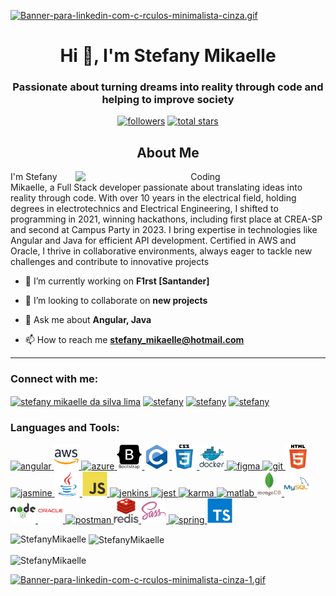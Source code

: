 [![Banner-para-linkedin-com-c-rculos-minimalista-cinza.gif](https://i.postimg.cc/mgGbL4Lr/Banner-para-linkedin-com-c-rculos-minimalista-cinza.gif)](https://postimg.cc/4mBCPrhC)

<h1 align="center" >Hi 👋, I'm Stefany Mikaelle</h1>
<h3 align="center">Passionate about turning dreams into reality through code and helping to improve society</h3>

<p align="center">
      <a href="https://github.com/StefanyMikaelle?tab=followers">
         <img alt="followers" title="Follow me on Github" src="https://custom-icon-badges.demolab.com/github/followers/StefanyMikaelle?color=236ad3&labelColor=1155ba&style=for-the-badge&logo=person-add&label=Follow&logoColor=white"/></a>
      <a href="https://github.com/StefanyMikaelle?tab=repositories&sort=stargazers">
         <img alt="total stars" title="Total stars on GitHub" src="https://custom-icon-badges.demolab.com/github/stars/StefanyMikaelle?color=55960c&style=for-the-badge&labelColor=488207&logo=star"/></a>
</p>


<h2 align="center">About Me</h2>

<div align="center">
  <img align="right" alt="Coding" width="400" src="https://i.postimg.cc/JzzGVJRq/Dia-do-programador-simples-com-c-digos-preto-e-azul-Post-para-instagram.gif">
  <p  align="left">
  I'm Stefany Mikaelle, a Full Stack developer passionate about translating ideas into reality through code. With over 10 years in the electrical field, holding degrees in electrotechnics and Electrical Engineering, I shifted to programming in 2021, winning hackathons, including first place at CREA-SP and second at Campus Party in 2023. I bring expertise in technologies like Angular and Java for efficient API development. Certified in AWS and Oracle, I thrive in collaborative environments, always eager to tackle new challenges and contribute to innovative projects
  </p>
</div>

- 🔭 I’m currently working on **F1rst [Santander]**

- 👯 I’m looking to collaborate on **new projects**

- 💬 Ask me about **Angular, Java**

- 📫 How to reach me **stefany_mikaelle@hotmail.com**

<hr>

<h3 align="left">Connect with me:</h3>
<p align="left">
<a href="https://www.linkedin.com/in/stefany-mikaelle-da-silva-lima-b71560120/" target="blank"><img align="center" src="https://raw.githubusercontent.com/rahuldkjain/github-profile-readme-generator/master/src/images/icons/Social/linked-in-alt.svg" alt="stefany mikaelle da silva lima" height="30" width="40" /></a>
<a href="https://www.instagram.com/stefany_engenheira_dev/" target="blank"><img align="center" src="https://raw.githubusercontent.com/rahuldkjain/github-profile-readme-generator/master/src/images/icons/Social/instagram.svg" alt="stefany" height="30" width="40" /></a>
<a href="https://www.youtube.com/channel/UC4TjDVw0TXdZZoCwbTP9_2Q" target="blank"><img align="center" src="https://raw.githubusercontent.com/rahuldkjain/github-profile-readme-generator/master/src/images/icons/Social/youtube.svg" alt="stefany" height="30" width="40" /></a>
<a href="https://discord.gg/stefanymikaelle" target="blank"><img align="center" src="https://raw.githubusercontent.com/rahuldkjain/github-profile-readme-generator/master/src/images/icons/Social/discord.svg" alt="stefany" height="30" width="40" /></a>
</p>

<h3 align="left">Languages and Tools:</h3>
<p align="left"> <a href="https://angular.io" target="_blank" rel="noreferrer"> <img src="https://angular.io/assets/images/logos/angular/angular.svg" alt="angular" width="40" height="40"/> </a> <a href="https://aws.amazon.com" target="_blank" rel="noreferrer"> <img src="https://raw.githubusercontent.com/devicons/devicon/master/icons/amazonwebservices/amazonwebservices-original-wordmark.svg" alt="aws" width="40" height="40"/> </a> <a href="https://azure.microsoft.com/en-in/" target="_blank" rel="noreferrer"> <img src="https://www.vectorlogo.zone/logos/microsoft_azure/microsoft_azure-icon.svg" alt="azure" width="40" height="40"/> </a> <a href="https://getbootstrap.com" target="_blank" rel="noreferrer"> <img src="https://raw.githubusercontent.com/devicons/devicon/master/icons/bootstrap/bootstrap-plain-wordmark.svg" alt="bootstrap" width="40" height="40"/> </a> <a href="https://www.cprogramming.com/" target="_blank" rel="noreferrer"> <img src="https://raw.githubusercontent.com/devicons/devicon/master/icons/c/c-original.svg" alt="c" width="40" height="40"/> </a> <a href="https://www.w3schools.com/css/" target="_blank" rel="noreferrer"> <img src="https://raw.githubusercontent.com/devicons/devicon/master/icons/css3/css3-original-wordmark.svg" alt="css3" width="40" height="40"/> </a> <a href="https://www.docker.com/" target="_blank" rel="noreferrer"> <img src="https://raw.githubusercontent.com/devicons/devicon/master/icons/docker/docker-original-wordmark.svg" alt="docker" width="40" height="40"/> </a> <a href="https://www.figma.com/" target="_blank" rel="noreferrer"> <img src="https://www.vectorlogo.zone/logos/figma/figma-icon.svg" alt="figma" width="40" height="40"/> </a> <a href="https://git-scm.com/" target="_blank" rel="noreferrer"> <img src="https://www.vectorlogo.zone/logos/git-scm/git-scm-icon.svg" alt="git" width="40" height="40"/> </a> <a href="https://www.w3.org/html/" target="_blank" rel="noreferrer"> <img src="https://raw.githubusercontent.com/devicons/devicon/master/icons/html5/html5-original-wordmark.svg" alt="html5" width="40" height="40"/> </a> <a href="https://jasmine.github.io/" target="_blank" rel="noreferrer"> <img src="https://www.vectorlogo.zone/logos/jasmine/jasmine-icon.svg" alt="jasmine" width="40" height="40"/> </a> <a href="https://www.java.com" target="_blank" rel="noreferrer"> <img src="https://raw.githubusercontent.com/devicons/devicon/master/icons/java/java-original.svg" alt="java" width="40" height="40"/> </a> <a href="https://developer.mozilla.org/en-US/docs/Web/JavaScript" target="_blank" rel="noreferrer"> <img src="https://raw.githubusercontent.com/devicons/devicon/master/icons/javascript/javascript-original.svg" alt="javascript" width="40" height="40"/> </a> <a href="https://www.jenkins.io" target="_blank" rel="noreferrer"> <img src="https://www.vectorlogo.zone/logos/jenkins/jenkins-icon.svg" alt="jenkins" width="40" height="40"/> </a> <a href="https://jestjs.io" target="_blank" rel="noreferrer"> <img src="https://www.vectorlogo.zone/logos/jestjsio/jestjsio-icon.svg" alt="jest" width="40" height="40"/> </a> <a href="https://karma-runner.github.io/latest/index.html" target="_blank" rel="noreferrer"> <img src="https://raw.githubusercontent.com/detain/svg-logos/780f25886640cef088af994181646db2f6b1a3f8/svg/karma.svg" alt="karma" width="40" height="40"/> </a> <a href="https://www.mathworks.com/" target="_blank" rel="noreferrer"> <img src="https://upload.wikimedia.org/wikipedia/commons/2/21/Matlab_Logo.png" alt="matlab" width="40" height="40"/> </a> <a href="https://www.mongodb.com/" target="_blank" rel="noreferrer"> <img src="https://raw.githubusercontent.com/devicons/devicon/master/icons/mongodb/mongodb-original-wordmark.svg" alt="mongodb" width="40" height="40"/> </a> <a href="https://www.mysql.com/" target="_blank" rel="noreferrer"> <img src="https://raw.githubusercontent.com/devicons/devicon/master/icons/mysql/mysql-original-wordmark.svg" alt="mysql" width="40" height="40"/> </a> <a href="https://nodejs.org" target="_blank" rel="noreferrer"> <img src="https://raw.githubusercontent.com/devicons/devicon/master/icons/nodejs/nodejs-original-wordmark.svg" alt="nodejs" width="40" height="40"/> </a> <a href="https://www.oracle.com/" target="_blank" rel="noreferrer"> <img src="https://raw.githubusercontent.com/devicons/devicon/master/icons/oracle/oracle-original.svg" alt="oracle" width="40" height="40"/> </a> <a href="https://postman.com" target="_blank" rel="noreferrer"> <img src="https://www.vectorlogo.zone/logos/getpostman/getpostman-icon.svg" alt="postman" width="40" height="40"/> </a> <a href="https://redis.io" target="_blank" rel="noreferrer"> <img src="https://raw.githubusercontent.com/devicons/devicon/master/icons/redis/redis-original-wordmark.svg" alt="redis" width="40" height="40"/> </a> <a href="https://sass-lang.com" target="_blank" rel="noreferrer"> <img src="https://raw.githubusercontent.com/devicons/devicon/master/icons/sass/sass-original.svg" alt="sass" width="40" height="40"/> </a> <a href="https://spring.io/" target="_blank" rel="noreferrer"> <img src="https://www.vectorlogo.zone/logos/springio/springio-icon.svg" alt="spring" width="40" height="40"/> </a> <a href="https://www.typescriptlang.org/" target="_blank" rel="noreferrer"> <img src="https://raw.githubusercontent.com/devicons/devicon/master/icons/typescript/typescript-original.svg" alt="typescript" width="40" height="40"/> </a> </p>


<p><img align="left" src="https://github-readme-stats.vercel.app/api/top-langs?username=StefanyMikaelle&show_icons=true&locale=en&layout=compact&theme=dracula" alt="StefanyMikaelle" /></p>

<p>&nbsp;<img align="center" src="https://github-readme-stats.vercel.app/api?username=StefanyMikaelle&show_icons=true&locale=en&theme=dracula" alt="StefanyMikaelle" /></p>

<p><img align="center" src="https://github-readme-streak-stats.herokuapp.com/?user=StefanyMikaelle&&theme=dracula" alt="StefanyMikaelle" /></p>

[![Banner-para-linkedin-com-c-rculos-minimalista-cinza-1.gif](https://i.postimg.cc/dVJ6dWw9/Banner-para-linkedin-com-c-rculos-minimalista-cinza-1.gif)](https://postimg.cc/zVPTYFLL)
